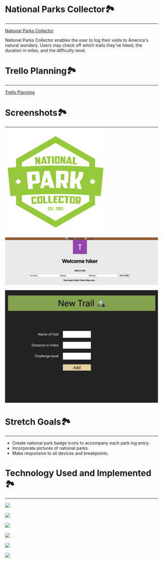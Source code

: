 # National Parks Collector🏞
----
[National Parks Collector](https://nationalparkscollector.herokuapp.com/)

National Parks Collector enables the user to log their visits to America's natural wonders. Users may check off which trails they've hiked, the duration in miles, and the difficulty level.

# Trello Planning🏞
----
[Trello Planning](https://trello.com/b/ZsAXpnDL/national-parks-collector)

# Screenshots🏞
----
![Badge](public/images/npc.png)

![Site](public/images/sitescreenshot.png)

![Wireframe](public/images/wireframe.png)

# Stretch Goals🏞
----
- Create national park badge icons to accompany each park log entry.
- Incorporate pictures of national parks.
- Make responsive to all devices and breakpoints.

# Technology Used and Implemented🏞
----

<a href="a"><img src="https://img.shields.io/badge/GitHub-100000?style=for-the-badge&logo=github&logoColor=white"/></a>

<a href="a"><img src="https://img.shields.io/badge/JavaScript-F7DF1E?style=for-the-badge&logo=javascript&logoColor=black"/></a>

<a href="a"><img src="https://img.shields.io/badge/HTML-239120?style=for-the-badge&logo=html5&logoColor=white"/></a>

<a href="a"><img src="https://img.shields.io/badge/CSS-239120?&style=for-the-badge&logo=css3&logoColor=white"/></a>

<a href="a"><img src="https://img.shields.io/badge/Express.js-404D59?style=for-the-badge"/></a>

<a href="a"><img src="https://img.shields.io/badge/Node.js-43853D?style=for-the-badge&logo=node.js&logoColor=white"/></a>